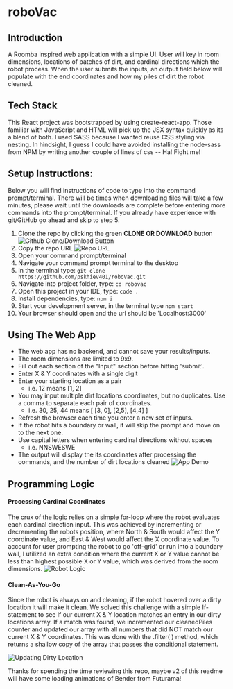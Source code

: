 # roboVac

## Introduction
A Roomba inspired web application with a simple UI. User will key in room dimensions, locations of patches of dirt, and cardinal directions which the robot process. When the user submits the inputs, an output field below will populate with the end coordinates and how my piles of dirt the robot cleaned. 

## Tech Stack
This React project was bootstrapped by using create-react-app. Those familiar with JavaScript and HTML will pick up the JSX syntax quickly as its a blend of both. I used SASS because I wanted reuse CSS styling via nesting. In hindsight, I guess I could have avoided installing the node-sass from NPM by writing another couple of lines of css -- Ha! Fight me!

## Setup Instructions: 
Below you will find instructions of code to type into the command prompt/terminal. There will be times when downloading files will take a few minutes, please wait until the downloads are complete before entering more commands into the prompt/terminal. If you already have experience with git/GitHub go ahead and skip to step 5.
 
1)  Clone the repo by clicking the green **CLONE OR DOWNLOAD** button
![Github Clone/Download Button](https://traypk.s3-us-west-1.amazonaws.com/clone.png)
2) Copy the repo URL
![Repo URL](https://traypk.s3-us-west-1.amazonaws.com/cloneURL.png)
3) Open your command prompt/terminal 
4) Navigate your command prompt terminal to the desktop
5) In the terminal type:  `git clone https://github.com/pskhiev401/roboVac.git` 
6) Navigate into project folder, type:  `cd robovac` 
7) Open this project in your IDE, type:  `code .` 
8) Install dependencies, type:  `npm i` 
9) Start your development server, in the terminal type  `npm start` 
10) Your browser should open and the url should be 'Localhost:3000'

## Using The Web App
- The web app has no backend, and cannot save your results/inputs.
 - The room dimensions are limited to 9x9.
 -  Fill out each section of the "Input" section before hitting 'submit'. 
 - Enter X & Y coordinates with a single digit
 - Enter your starting location as a pair
	 - i.e. 12 means  [1, 2] 
 -  You may input multiple dirt locations coordinates, but no duplicates.  Use a comma to separate each pair of coordinates.
	 - i.e. 30, 25, 44  means [ [3, 0], [2,5], [4,4] ]  
 -  Refresh the browser each time you enter a new set of inputs.
 - If the robot hits a boundary or wall, it will skip the prompt and move on to the next one.
 - Use capital letters when entering cardinal directions without spaces 
	 - i.e. NNSWESWE
 - The output will display the its coordinates after processing the commands, and the number of dirt locations cleaned
![App Demo](https://traypk.s3-us-west-1.amazonaws.com/robovacDemo.gif)

## Programming Logic
#### Processing Cardinal Coordinates
The crux of the logic relies on a simple for-loop where the robot evaluates each cardinal direction input. This was achieved by incrementing or decrementing the robots position, where North & South would affect the Y coordinate value, and East & West would affect the X coordinate value. To account for user prompting the robot to go 'off-grid' or run into a boundary wall, I utilized an extra condition where the current X or Y value cannot be less than highest possible X or Y value, which was derived from the room dimensions. 
![Robot Logic](https://traypk.s3-us-west-1.amazonaws.com/logic.png)

#### Clean-As-You-Go
Since the robot is always on and cleaning, if the robot hovered over a dirty location it will make it clean. We solved this challenge with a simple If-statement to see if our current X & Y location matches an entry in our dirty locations array. If a match was found, we incremented our cleanedPiles counter and updated our array with all numbers that did NOT match our current X & Y coordinates. This was done with the .filter( ) method, which returns a shallow copy of the array that passes the conditional statement. 

![Updating Dirty Location](https://traypk.s3-us-west-1.amazonaws.com/dirtlocations.png)

Thanks for spending the time reviewing this repo, maybe v2 of this readme will have some loading animations of Bender from Futurama!
